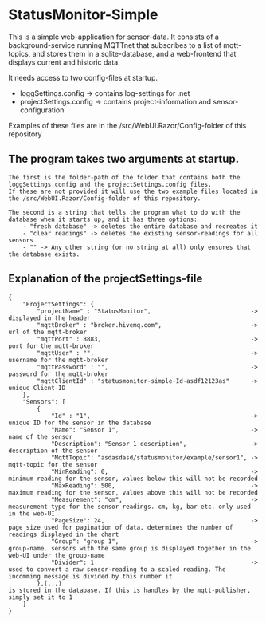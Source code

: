# StatusMonitor-Simple

This is a simple web-application for sensor-data. It consists of a background-service running MQTTnet that subscribes to a list of mqtt-topics, and stores them in a sqlite-database, and a web-frontend that displays current and historic data. 

It needs access to two config-files at startup.

 - loggSettings.config -> contains log-settings for .net
 - projectSettings.config -> contains project-information and sensor-configuration

Examples of these files are in the /src/WebUI.Razor/Config-folder of this repository

## The program takes two arguments at startup. 
 
    The first is the folder-path of the folder that contains both the loggSettings.config and the projectSettings.config files. 
    If these are not provided it will use the two example files located in the /src/WebUI.Razor/Config-folder of this repository. 

    The second is a string that tells the program what to do with the database when it starts up, and it has three options:
        - "fresh database" -> deletes the entire database and recreates it
        - "clear readings" -> deletes the existing sensor-readings for all sensors
        - "" -> Any other string (or no string at all) only ensures that the database exists.

## Explanation of the projectSettings-file
```
{
    "ProjectSettings": {
        "projectName" : "StatusMonitor",                            -> displayed in the header
        "mqttBroker" : "broker.hivemq.com",                         -> url of the mqtt-broker
        "mqttPort" : 8883,                                          -> port for the mqtt-broker
        "mqttUser" : "",                                            -> username for the mqtt-broker
        "mqttPassword" : "",                                        -> password for the mqtt-broker
        "mqttClientId" : "statusmonitor-simple-Id-asdf12123as"      -> unique Client-ID
    },
    "Sensors": [
        {
            "Id" : "1",                                             -> unique ID for the sensor in the database
            "Name": "Sensor 1",                                     -> name of the sensor
            "Description": "Sensor 1 description",                  -> description of the sensor
            "MqttTopic": "asdasdasd/statusmonitor/example/sensor1", -> mqtt-topic for the sensor
            "MinReading": 0,                                        -> minimum reading for the sensor, values below this will not be recorded
            "MaxReading": 500,                                      -> maximum reading for the sensor, values above this will not be recorded
            "Measurement": "cm",                                    -> measurement-type for the sensor readings. cm, kg, bar etc. only used in the web-UI
            "PageSize": 24,                                         -> page size used for pagination of data. determines the number of readings displayed in the chart
            "Group": "group 1",                                     -> group-name. sensors with the same group is displayed together in the web-UI under the group-name
            "Divider": 1                                            -> used to convert a raw sensor-reading to a scaled reading. The incomming message is divided by this number it 
        },(...)                                                        is stored in the database. If this is handles by the mqtt-publisher, simply set it to 1
    ]
}
```
